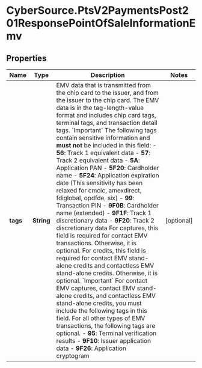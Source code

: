 # CyberSource.PtsV2PaymentsPost201ResponsePointOfSaleInformationEmv

## Properties
Name | Type | Description | Notes
------------ | ------------- | ------------- | -------------
**tags** | **String** | EMV data that is transmitted from the chip card to the issuer, and from the issuer to the chip card. The EMV data is in the tag-length-value format and includes chip card tags, terminal tags, and transaction detail tags.  &#x60;Important&#x60; The following tags contain sensitive information and **must not** be included in this field:   - **56**: Track 1 equivalent data  - **57**: Track 2 equivalent data  - **5A**: Application PAN  - **5F20**: Cardholder name  - **5F24**: Application expiration date (This sensitivity has been relaxed for cmcic, amexdirect, fdiglobal, opdfde, six)  - **99**: Transaction PIN  - **9F0B**: Cardholder name (extended)  - **9F1F**: Track 1 discretionary data  - **9F20**: Track 2 discretionary data  For captures, this field is required for contact EMV transactions. Otherwise, it is optional.  For credits, this field is required for contact EMV stand-alone credits and contactless EMV stand-alone credits. Otherwise, it is optional.  &#x60;Important&#x60; For contact EMV captures, contact EMV stand-alone credits, and contactless EMV stand-alone credits, you must include the following tags in this field. For all other types of EMV transactions, the following tags are optional.   - **95**: Terminal verification results  - **9F10**: Issuer application data  - **9F26**: Application cryptogram  | [optional] 


